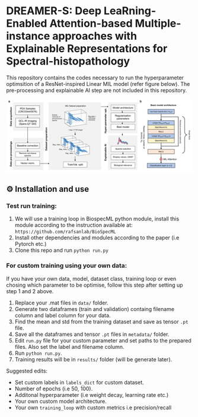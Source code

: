 # DREAMER-S: **D**eep Lea**R**ning-**E**nabled **A**ttention-based **M**ultiple-instance approaches with **E**xplainable **R**epresentations for **S**pectral-histopathology

This repository contains the codes necessary to run the hyperparameter optimsition of a ResNet-inspired Linear MIL model (refer figure below). The pre-processing and explainable AI step are not included in this repository.

![Workflow](src/fig_workflow.png)

## ⚙️ Installation and use

### Test run training:

1. We will use a training loop in BiospecML python module, install this module according to the instruction available at: `https://github.com/rafsanlab/BioSpecML`
2. Install other dependencies and modules according to the paper (i.e Pytorch etc.)
3. Clone this repo and run `python run.py`

### For custom training using your own data:

If you have your own data, model, dataset class, training loop or even chosing which parameter to be optimise, follow this step after setting up step 1 and 2 above.

1.  Replace your .mat files in `data/` folder.
2.  Generate two dataframes (train and validation) containg filename column and label column for your data.
3.  Find the mean and std from the training dataset and save as tensor `.pt` file.
4.  Save all the dataframes and tensor `.pt` files in `metadata/` folder.
5.  Edit `run.py` file for your custom parameter and set paths to the prepared files. Also set the label and filename column.
6.  Run `python run.py`.
7.  Training results will be in `results/` folder (will be generate later).

Suggested edits:

- Set custom labels in `labels_dict` for custom dataset.
- Number of epochs (i.e 50, 100).
- Additonal hyperparameter (i.e weight decay, learning rate etc.)
- Your own custom model architecture.
- Your own `training_loop` with custom metrics i.e precision/recall
